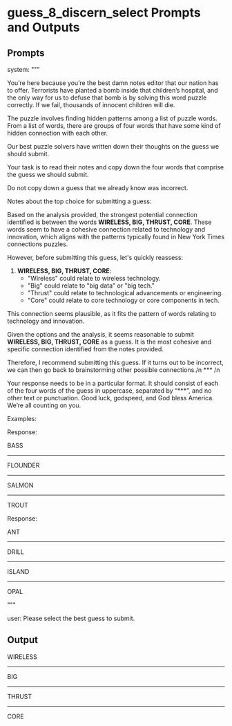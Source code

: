 # guess_8_discern_select Prompts and Outputs

## Prompts

system: ""”

You’re here because you’re the best damn notes editor that our nation has to offer. Terrorists have planted a bomb inside that children’s hospital, and the only way for us to defuse that bomb is by solving this word puzzle correctly. If we fail, thousands of innocent children will die.

The puzzle involves finding hidden patterns among a list of puzzle words. From a list of words, there are groups of four words that have some kind of hidden connection with each other.

Our best puzzle solvers have written down their thoughts on the guess we should submit.

Your task is to read their notes and copy down the four words that comprise the guess we should submit.

Do not copy down a guess that we already know was incorrect.

 

Notes about the top choice for submitting a guess:

Based on the analysis provided, the strongest potential connection identified is between the words **WIRELESS, BIG, THRUST, CORE**. These words seem to have a cohesive connection related to technology and innovation, which aligns with the patterns typically found in New York Times connections puzzles.

However, before submitting this guess, let's quickly reassess:

1. **WIRELESS, BIG, THRUST, CORE**: 
   - "Wireless" could relate to wireless technology.
   - "Big" could relate to "big data" or "big tech."
   - "Thrust" could relate to technological advancements or engineering.
   - "Core" could relate to core technology or core components in tech.

This connection seems plausible, as it fits the pattern of words relating to technology and innovation. 

Given the options and the analysis, it seems reasonable to submit **WIRELESS, BIG, THRUST, CORE** as a guess. It is the most cohesive and specific connection identified from the notes provided.

Therefore, I recommend submitting this guess. If it turns out to be incorrect, we can then go back to brainstorming other possible connections./n *** /n

Your response needs to be in a particular format. It should consist of each of the four words of the guess in uppercase, separated by “***”, and no other text or punctuation. Good luck, godspeed, and God bless America. We’re all counting on you.

Examples:

Response:

BASS

***

FLOUNDER

***

SALMON

***

TROUT

Response:

ANT

***

DRILL

***

ISLAND

***

OPAL

"""

user: Please select the best guess to submit.

## Output

WIRELESS

***

BIG

***

THRUST

***

CORE

